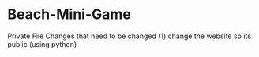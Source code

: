 # Beach-Mini-Game

Private File
Changes that need to be changed
(1) change the website so its public (using python)
